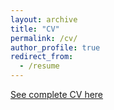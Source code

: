 ```yaml
---
layout: archive
title: "CV"
permalink: /cv/
author_profile: true
redirect_from:
  - /resume
---
```


[See complete CV here](../files/CVRobertoFlorez_2024_S.pdf)